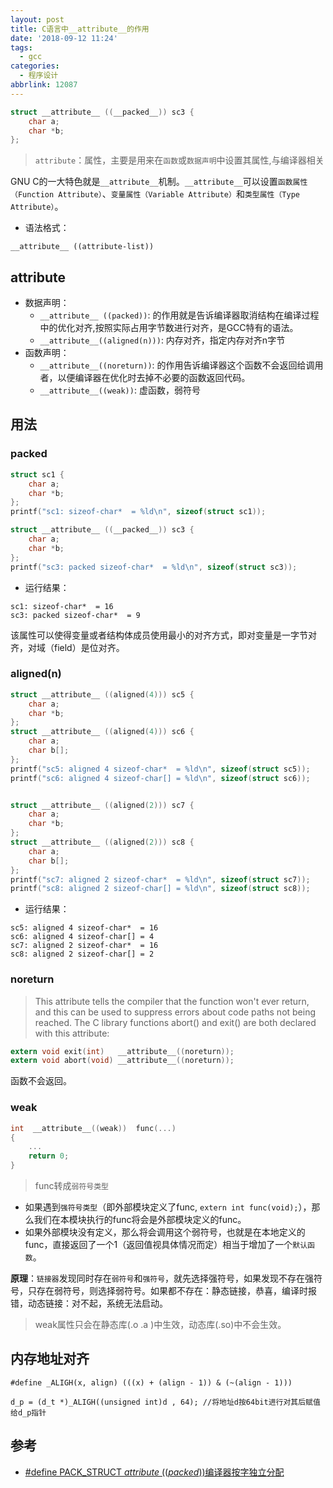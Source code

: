 ```yaml
---
layout: post
title: C语言中__attribute__的作用
date: '2018-09-12 11:24'
tags:
  - gcc
categories:
  - 程序设计
abbrlink: 12087
---
```


``` C
struct __attribute__ ((__packed__)) sc3 {
    char a;
    char *b;
};
```
> `attribute`：属性，主要是用来在`函数`或`数据声明`中设置其属性,与编译器相关

GNU C的一大特色就是`__attribute__`机制。`__attribute__`可以设置`函数属性（Function Attribute）`、`变量属性（Variable Attribute）`和`类型属性（Type Attribute）`。

- 语法格式：
```
__attribute__ ((attribute-list))
```

<!--more-->

## attribute

* 数据声明：
    - `__attribute__ ((packed))`: 的作用就是告诉编译器取消结构在编译过程中的优化对齐,按照实际占用字节数进行对齐，是GCC特有的语法。
    - `__attribute__((aligned(n)))`: 内存对齐，指定内存对齐n字节
* 函数声明：
    - `__attribute__((noreturn))`: 的作用告诉编译器这个函数不会返回给调用者，以便编译器在优化时去掉不必要的函数返回代码。
    - `__attribute__((weak))`: 虚函数，弱符号


## 用法

### packed

``` C
struct sc1 {
    char a;
    char *b;
};
printf("sc1: sizeof-char*  = %ld\n", sizeof(struct sc1));

struct __attribute__ ((__packed__)) sc3 {
    char a;
    char *b;
};
printf("sc3: packed sizeof-char*  = %ld\n", sizeof(struct sc3));
```
- 运行结果：
```
sc1: sizeof-char*  = 16
sc3: packed sizeof-char*  = 9
```

该属性可以使得变量或者结构体成员使用最小的对齐方式，即对变量是一字节对齐，对域（field）是位对齐。

### aligned(n)

``` C
struct __attribute__ ((aligned(4))) sc5 {
    char a;
    char *b;
};
struct __attribute__ ((aligned(4))) sc6 {
    char a;
    char b[];
};
printf("sc5: aligned 4 sizeof-char*  = %ld\n", sizeof(struct sc5));
printf("sc6: aligned 4 sizeof-char[] = %ld\n", sizeof(struct sc6));


struct __attribute__ ((aligned(2))) sc7 {
    char a;
    char *b;
};
struct __attribute__ ((aligned(2))) sc8 {
    char a;
    char b[];
};
printf("sc7: aligned 2 sizeof-char*  = %ld\n", sizeof(struct sc7));
printf("sc8: aligned 2 sizeof-char[] = %ld\n", sizeof(struct sc8));
```

* 运行结果：
```
sc5: aligned 4 sizeof-char*  = 16
sc6: aligned 4 sizeof-char[] = 4
sc7: aligned 2 sizeof-char*  = 16
sc8: aligned 2 sizeof-char[] = 2
```

### noreturn

>This attribute tells the compiler that the function won't ever return, and this can be used to suppress errors about code paths not being reached. The C library functions abort() and exit() are both declared with this attribute:

``` C
extern void exit(int)   __attribute__((noreturn));
extern void abort(void) __attribute__((noreturn));
```
函数不会返回。

### weak

``` C
int  __attribute__((weak))  func(...)
{
    ...
    return 0;
}
```

>func转成`弱符号类型`
- 如果遇到`强符号类型`（即外部模块定义了func, `extern int func(void);`），那么我们在本模块执行的func将会是外部模块定义的func。
- 如果外部模块没有定义，那么将会调用这个弱符号，也就是在本地定义的func，直接返回了一个1（返回值视具体情况而定）相当于增加了一个`默认函数`。

**原理**：`链接器`发现同时存在`弱符号`和`强符号`，就先选择强符号，如果发现不存在强符号，只存在弱符号，则选择弱符号。如果都不存在：静态链接，恭喜，编译时报错，动态链接：对不起，系统无法启动。

> weak属性只会在静态库(.o .a )中生效，动态库(.so)中不会生效。


## 内存地址对齐

```
#define _ALIGH(x, align) (((x) + (align - 1)) & (~(align - 1)))

d_p = (d_t *)_ALIGH((unsigned int)d , 64); //将地址d按64bit进行对其后赋值给d_p指针
```

## 参考

* [#define PACK_STRUCT _attribute_ ((_packed_))编译器按字独立分配](https://blog.csdn.net/wangzhaotongalex/article/details/22729215)
